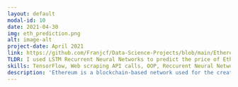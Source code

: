 ```yaml
---
layout: default
modal-id: 10
date: 2021-04-30
img: eth_prediction.png
alt: image-alt
project-date: April 2021
link: https://github.com/Franjcf/Data-Science-Projects/blob/main/Ethereum_price_prediction/ETH_prediction.ipynb
TLDR: I used LSTM Recurrent Neural Networks to predict the price of Ethereum as a function of previous prices and Reddit comments. I conclude that creating an algorithm that will make you a billionaire is harder than it looks. 
skills: TensorFlow, Web scraping API calls, OOP, Reccurent Neural Networks, LSTM, Time-series prediction.
description: 'Ethereum is a blockchain-based network used for the creation and execution of smart contracts. These special contracts can be used for a wide range of applications:  from confirming basic cryptocurrency transactions (lending, payments, ext), the creation on Non-Fungible Tokens, to the implementation of Decentralized Finance networks. Unfortunately, this network is mostly known for the ample speculation related to its native cryptocurrency, Ether. This has led to wide swings in its price and high volatility. In this project I use Long short-term memory (LSTM) Recurrent Neural Networks (RNN) to try and predict the price of Ether as a function of previous prices and sentiment analysis based on crowd sentiment on Reddit (a social media platform). The use of LSTMs allows for the neural network to maintain a memory of relevant past events in an effort to increase prediction accuracy.' 
---
```

